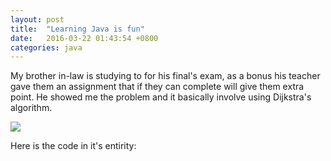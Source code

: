 ```yaml
---
layout: post
title:  "Learning Java is fun"
date:   2016-03-22 01:43:54 +0800
categories: java
---
```


My brother in-law is studying to for his final's exam, as a bonus his teacher gave them an assignment that if
they can complete will give them extra point. He showed me the problem and it basically involve using Dijkstra's algorithm.

<img src="https://cloud.githubusercontent.com/assets/5754735/13801532/b7e97ecc-eb6d-11e5-8a5c-f2586228fa06.jpg">

Here is the code in it's entirity:

<script src="https://gist.github.com/rpfilomeno/3a0619a8610149bd85a5.js"></script>